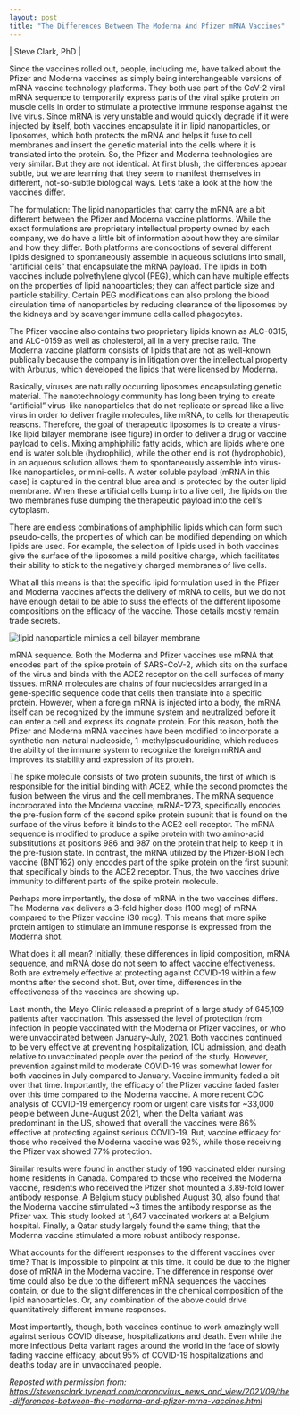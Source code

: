 ```yaml
---
layout: post
title: "The Differences Between The Moderna And Pfizer mRNA Vaccines"
---
```


| Steve Clark, PhD |


Since the vaccines rolled out, people, including me, have talked about the Pfizer and Moderna vaccines as simply being interchangeable versions of mRNA vaccine technology platforms. They both use part of the CoV-2 viral mRNA sequence to temporarily express parts of the viral spike protein on muscle cells in order to stimulate a protective immune response against the live virus. Since mRNA is very unstable and would quickly degrade if it were injected by itself, both vaccines encapsulate it in lipid nanoparticles, or liposomes, which both protects the mRNA and helps it fuse to cell membranes and insert the genetic material into the cells where it is translated into the protein. So, the Pfizer and Moderna technologies are very similar.  But they are not identical. At first blush, the differences appear subtle, but we are learning that they seem to manifest themselves in different, not-so-subtle biological ways. Let’s take a look at the how the vaccines differ.

The formulation: The lipid nanoparticles that carry the mRNA are a bit different between the Pfizer and Moderna vaccine platforms. While the exact formulations are proprietary intellectual property owned by each company, we do have a little bit of information about how they are similar and how they differ. Both platforms are concoctions of several different lipids designed to spontaneously assemble in aqueous solutions into small, “artificial cells” that encapsulate the mRNA payload. The lipids in both vaccines include polyethylene glycol (PEG), which can have multiple effects on the properties of lipid nanoparticles; they can affect particle size and particle stability. Certain PEG modifications can also prolong the blood circulation time of nanoparticles by reducing clearance of the liposomes by the kidneys and by scavenger immune cells called phagocytes.

The Pfizer vaccine also contains two proprietary lipids known as ALC-0315, and ALC-0159 as well as cholesterol, all in a very precise ratio. The Moderna vaccine platform consists of lipids that are not as well-known publically because the company is in litigation over the intellectual property with Arbutus, which developed the lipids that were licensed by Moderna.

Basically, viruses are naturally occurring liposomes encapsulating genetic material. The nanotechnology community has long been trying to create “artificial” virus-like nanoparticles that do not replicate or spread like a live virus in order to deliver fragile molecules, like mRNA, to cells for therapeutic reasons. Therefore, the goal of therapeutic liposomes is to create a virus-like lipid bilayer membrane (see figure) in order to deliver a drug or vaccine payload to cells. Mixing amphiphilic fatty acids, which are lipids where one end is water soluble (hydrophilic), while the other end is not (hydrophobic), in an aqueous solution allows them to spontaneously assemble into virus-like nanoparticles, or mini-cells. A water soluble payload (mRNA in this case) is captured in the central blue area and is protected by the outer lipid membrane. When these artificial cells bump into a live cell, the lipids on the two membranes fuse dumping the therapeutic payload into the cell’s cytoplasm.

There are endless combinations of amphiphilic lipids which can form such pseudo-cells, the properties of which can be modified depending on which lipids are used. For example, the selection of lipids used in both vaccines give the surface of the liposomes a mild positive charge, which facilitates their ability to stick to the negatively charged membranes of live cells.

What all this means is that the specific lipid formulation used in the Pfizer and Moderna vaccines affects the delivery of mRNA to cells, but we do not have enough detail to be able to suss the effects of the different liposome compositions on the efficacy of the vaccine. Those details mostly remain trade secrets.

![lipid nanoparticle mimics a cell bilayer membrane](https://i.imgur.com/U5Wy4hr.png)

mRNA sequence. Both the Moderna and Pfizer vaccines use mRNA that encodes part of the spike protein of SARS-CoV-2, which sits on the surface of the virus and binds with the ACE2 receptor on the cell surfaces of many tissues. mRNA molecules are chains of four nucleosides arranged in a gene-specific sequence code that cells then translate into a specific protein. However, when a foreign mRNA is injected into a body, the mRNA itself can be recognized by the immune system and neutralized before it can enter a cell and express its cognate protein. For this reason, both the Pfizer and Moderna mRNA vaccines have been modified to incorporate a synthetic non-natural nucleoside, 1-methylpseudouridine, which reduces the ability of the immune system to recognize the foreign mRNA and improves its stability and expression of its protein.

The spike molecule consists of two protein subunits, the first of which is responsible for the initial binding with ACE2, while the second promotes the fusion between the virus and the cell membranes. The mRNA sequence incorporated into the Moderna vaccine, mRNA-1273, specifically encodes the pre-fusion form of the second spike protein subunit that is found on the surface of the virus before it binds to the ACE2 cell receptor. The mRNA sequence is modified to produce a spike protein with two amino-acid substitutions at positions 986 and 987 on the protein that help to keep it in the pre-fusion state. In contrast, the mRNA utilized by the Pfizer-BioNTech vaccine (BNT162) only encodes part of the spike protein on the first subunit that specifically binds to the ACE2 receptor. Thus, the two vaccines drive immunity to different parts of the spike protein molecule.

Perhaps more importantly, the dose of mRNA in the two vaccines differs. The Moderna vax delivers a 3-fold higher dose (100 mcg) of mRNA compared to the Pfizer vaccine (30 mcg). This  means that more spike protein antigen to stimulate an immune response is expressed from the Moderna shot.

What does it all mean? Initially, these differences in lipid composition, mRNA sequence, and mRNA dose do not seem to affect vaccine effectiveness. Both are extremely effective at protecting against COVID-19 within a few months after the second shot. But, over time, differences in the effectiveness of the vaccines are showing up.

Last month, the Mayo Clinic released a preprint of a large study of 645,109 patients after vaccination. This assessed the level of protection from infection in people vaccinated with the Moderna or Pfizer vaccines, or who were unvaccinated between January–July, 2021. Both vaccines continued to be very effective at preventing hospitalization, ICU admission, and death relative to unvaccinated people over the period of the study. However, prevention against mild to moderate COVID-19 was somewhat lower for both vaccines in July compared to January. Vaccine immunity faded a bit over that time. Importantly, the efficacy of the Pfizer vaccine faded faster over this time compared to the Moderna vaccine. A more recent CDC analysis of COVID-19 emergency room or urgent care visits for ~33,000 people between June-August 2021, when the Delta variant was predominant in the US, showed that overall the vaccines were 86% effective at protecting against serious COVID-19. But, vaccine efficacy for those who received the Moderna vaccine was 92%, while those receiving the Pfizer vax showed 77% protection.

Similar results were found in another study of 196 vaccinated elder nursing home residents in Canada. Compared to those who received the Moderna vaccine, residents who received the Pfizer shot mounted a 3.89-fold lower antibody response. A Belgium study published August 30, also found that the Moderna vaccine stimulated ~3 times the antibody response as the Pfizer vax. This study looked at 1,647 vaccinated workers at a Belgium hospital. Finally, a Qatar study largely found the same thing; that the Moderna vaccine stimulated a more robust antibody response.

What accounts for the different responses to the different vaccines over time? That is impossible to pinpoint at this time. It could be due to the higher dose of mRNA in the Moderna vaccine. The difference in response over time could also be due to the different mRNA sequences the vaccines contain, or due to the slight differences in the chemical composition of the lipid nanoparticles. Or, any combination of the above could drive quantitatively different immune responses.

Most importantly, though, both vaccines continue to work amazingly well against serious COVID disease, hospitalizations and death. Even while the more infectious Delta variant rages around the world in the face of slowly fading vaccine efficacy, about 95% of COVID-19 hospitalizations and deaths today are in unvaccinated people.

*Reposted with permission from: https://stevensclark.typepad.com/coronavirus_news_and_view/2021/09/the-differences-between-the-moderna-and-pfizer-mrna-vaccines.html*
